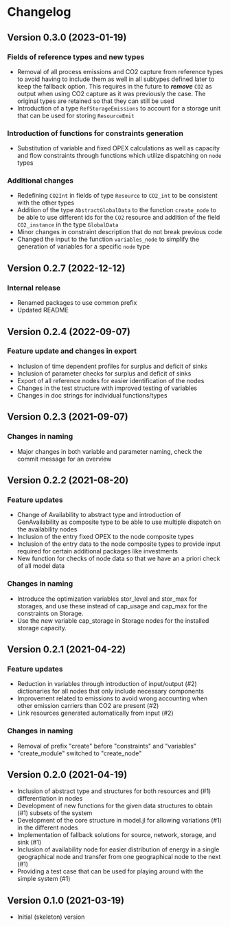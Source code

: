 # Changelog

Version 0.3.0 (2023-01-19)
--------------------------
### Fields of reference types and new types
* Removal of all process emissions and CO2 capture from reference types to avoid having to include them as well
in all subtypes defined later to keep the fallback option. This requires in the future to ***remove*** `CO2` as output when using CO2 capture as it was previously the case. The original types are retained so that they can still be used
* Introduction of a type `RefStorageEmissions` to account for a storage unit that can be used for storing `ResourceEmit`
### Introduction of functions for constraints generation
* Substitution of variable and fixed OPEX calculations as well as capacity and flow constraints through functions which utilize dispatching on `node` types
### Additional changes
* Redefining `CO2Int` in fields of type `Resource` to `CO2_int` to be consistent with the other types
* Addition of the type `AbstractGlobalData` to the function `create_node` to be able to use different ids for the `CO2` resource and addition of the field `CO2_instance` in the type `GlobalData`
* Minor changes in constraint description that do not break previous code
* Changed the input to the function `variables_node` to simplify the generation of variables for a specific `node` type

Version 0.2.7 (2022-12-12)
--------------------------
### Internal release
* Renamed packages to use common prefix
* Updated README

Version 0.2.4 (2022-09-07)
--------------------------
### Feature update and changes in export
* Inclusion of time dependent profiles for surplus and deficit of sinks
* Inclusion of parameter checks for surplus and deficit of sinks
* Export of all reference nodes for easier identification of the nodes
* Changes in the test structure with improved testing of variables
* Changes in doc strings for individual functions/types

Version 0.2.3 (2021-09-07)
--------------------------
### Changes in naming
* Major changes in both variable and parameter naming, check the commit message for an overview

Version 0.2.2 (2021-08-20)
--------------------------
### Feature updates
* Change of Availability to abstract type and introduction of GenAvailability
  as composite type to be able to use multiple dispatch on the availability nodes
* Inclusion of the entry fixed OPEX to the node composite types
* Inclusion of the entry data to the node composite types to provide input
  required for certain additional packages like investments
* New function for checks of node data so that we have an a priori check of all
  model data

### Changes in naming
* Introduce the optimization variables stor_level and stor_max for storages, and
  use these instead of cap_usage and cap_max for the constraints on Storage.
* Use the new variable cap_storage in Storage nodes for the installed storage capacity.

Version 0.2.1 (2021-04-22)
--------------------------
### Feature updates
* Reduction in variables through introduction of input/output (#2)
dictionaries for all nodes that only include necessary components
* Improvement related to emissions to avoid wrong accounting when other emission carriers than CO2 are present (#2)
* Link resources generated automatically from input (#2)

### Changes in naming
* Removal of prefix "create" before "constraints" and "variables"
* "create_module" switched to "create_node"

Version 0.2.0 (2021-04-19)
--------------------------
* Inclusion of abstract type and structures for both resources and (#1)
differentiation in nodes
* Development of new functions for the given data structures to obtain (#1)
subsets of the system
* Development of the core structure in model.jl for allowing variations (#1)
in the different nodes
* Implementation of fallback solutions for source, network, storage,
and sink (#1)
* Inclusion of availability node for easier distribution of energy in a
single geographical node and transfer from one geographical node to the
next (#1)
* Providing a test case that can be used for playing around with the simple
system (#1)

Version 0.1.0 (2021-03-19)
--------------------------
* Initial (skeleton) version